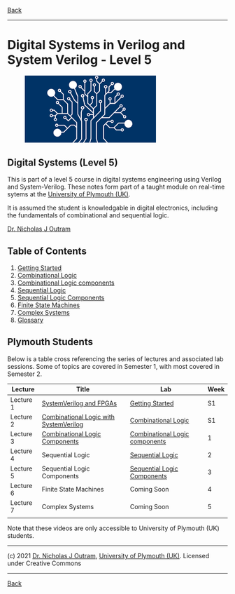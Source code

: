[Back](../README.md)

---

# Digital Systems in Verilog and System Verilog - Level 5

<figure>
<img src="../img/hdl.png" width="300px">
</figure>

## Digital Systems (Level 5)
This is part of a level 5 course in digital systems engineering using Verilog and System-Verilog. These notes form part of a taught module on real-time sytems at the [University of Plymouth (UK)](https://www.plymouth.ac.uk/schools/school-of-engineering-computing-and-mathematics/electronics-robotics).

It is assumed the student is knowledgable in digital electronics, including the fundamentals of combinational and sequential logic.

[Dr. Nicholas J Outram](https://www.plymouth.ac.uk/staff/nicholas-outram)

## Table of Contents

1. [Getting Started](../getting_started/README.md)
1. [Combinational Logic](./comb_logic.md)
1. [Combinational Logic components](./comb_logic_components.md)
1. [Sequential Logic](./seq_logic.md)
1. [Sequential Logic Components](./seq_logic_components.md)
1. [Finite State Machines](./finite_state_machines.md)
1. [Complex Systems](./complex_sys.md)
1. [Glossary](../glossary/README.md)


## Plymouth Students

Below is a table cross referencing the series of lectures and associated lab sessions. Some of topics are covered in Semester 1, with most covered in Semester 2.

| Lecture | Title | Lab | Week |
| - | - | - | - |
| Lecture 1 | [	SystemVerilog and FPGAs](https://plymouth.cloud.panopto.eu/Panopto/Pages/Viewer.aspx?id=0be4e1b8-9156-439e-a98a-ae1d011735e0) | [Getting Started](../getting_started/README.md) | S1 |
| Lecture 2 | [Combinational Logic with SystemVerilog](https://plymouth.cloud.panopto.eu/Panopto/Pages/Viewer.aspx?id=8908f7c0-6a97-42c9-987a-ae1d01173520) | [Combinational Logic](./comb_logic.md) | S1 |
| Lecture 3 | [Combinational Logic Components](https://plymouth.cloud.panopto.eu/Panopto/Pages/Viewer.aspx?id=d55c066b-00e9-4876-aa21-ae1d01173486) | [Combinational Logic components](./comb_logic_components.md) | 1 |
| Lecture 4 | Sequential Logic | [Sequential Logic](./seq_logic.md) | 2 |
| Lecture 5 | Sequential Logic Components |  [Sequential Logic Components](./seq_logic_components.md) | 3 |
| Lecture 6 | Finite State Machines | Coming Soon | 4 |
| Lecture 7 | Complex Systems | Coming Soon | 5 |
| |


Note that these videos are only accessible to University of Plymouth (UK) students.

<hr>

(c) 2021 [Dr. Nicholas J Outram](https://www.plymouth.ac.uk/staff/nicholas-outram), [University of Plymouth (UK)](https://www.plymouth.ac.uk/schools/school-of-engineering-computing-and-mathematics/electronics-robotics). Licensed under Creative Commons

---

[Back](../README.md)

